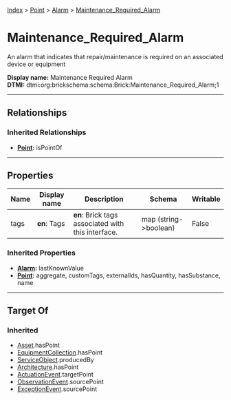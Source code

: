 [Index](../../index.md) > [Point](../Point.md) > [Alarm](Alarm.md) > [Maintenance_Required_Alarm](#)
# Maintenance_Required_Alarm

An alarm that indicates that repair/maintenance is required on an associated device or equipment


**Display name:** Maintenance Required Alarm<br />
**DTMI:** dtmi:org:brickschema:schema:Brick:Maintenance_Required_Alarm;1

---

## Relationships

### Inherited Relationships
* **[Point](../Point.md):** isPointOf

---

## Properties

|Name|Display name|Description|Schema|Writable|
|-|-|-|-|-|
|tags|**en**: Tags|**en**: Brick tags associated with this interface.|map (string->boolean)|False|
### Inherited Properties
* **[Alarm](Alarm.md):** lastKnownValue
* **[Point](../Point.md):** aggregate, customTags, externalIds, hasQuantity, hasSubstance, name

---

## Target Of
### Inherited
* [Asset](../../Asset/Asset.md).hasPoint
* [EquipmentCollection](../../Collection/EquipmentCollection.md).hasPoint
* [ServiceObject](../../Information/ServiceObject/ServiceObject.md).producedBy
* [Architecture](../../Space/Architecture/Architecture.md).hasPoint
* [ActuationEvent](../../Event/PointEvent/ActuationEvent.md).targetPoint
* [ObservationEvent](../../Event/PointEvent/ObservationEvent.md).sourcePoint
* [ExceptionEvent](../../Event/PointEvent/ExceptionEvent.md).sourcePoint
